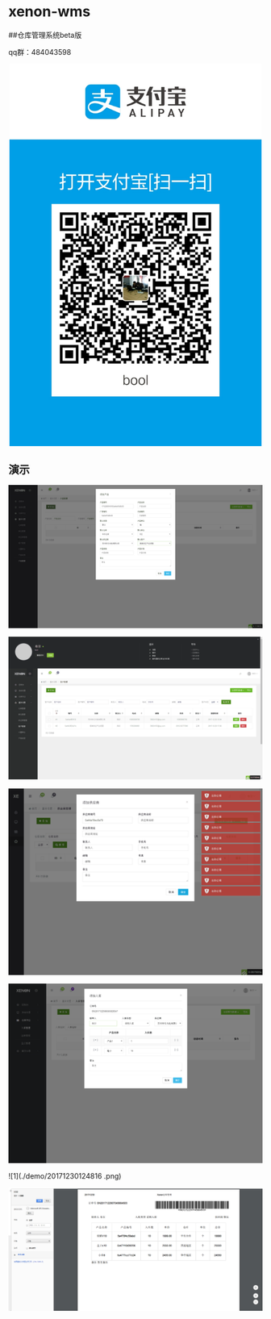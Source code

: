 # xenon-wms

##仓库管理系统beta版

qq群：484043598
<div  align="center">    
  <img src="./demo/QQ图片20171230143517.jpg" width = "500" alt="图片名称" align=center />
</div>


## 演示

![1](./demo/20171229163116.png)

![1](./demo/20171229163127.png)

![1](./demo/20171229163140.png)

![1](./demo/20171229185301.png)

![1](./demo/20171230124816 .png)

![1](./demo/20171230124819.png)
